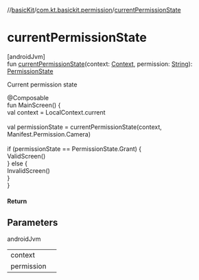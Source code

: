 //[basicKit](../../index.md)/[com.kt.basickit.permission](index.md)/[currentPermissionState](current-permission-state.md)

# currentPermissionState

[androidJvm]\
fun [currentPermissionState](current-permission-state.md)(context: [Context](https://developer.android.com/reference/kotlin/android/content/Context.html), permission: [String](https://kotlinlang.org/api/latest/jvm/stdlib/kotlin/-string/index.html)): [PermissionState](-permission-state/index.md)

Current permission state

@Composable\
fun MainScreen() {\
    val context = LocalContext.current\
\
    val permissionState = currentPermissionState(context, Manifest.Permission.Camera)\
\
    if (permissionState == PermissionState.Grant) {\
        ValidScreen()\
    } else {\
        InvalidScreen()\
    }\
}

#### Return

## Parameters

androidJvm

| | |
|---|---|
| context |  |
| permission |  |
